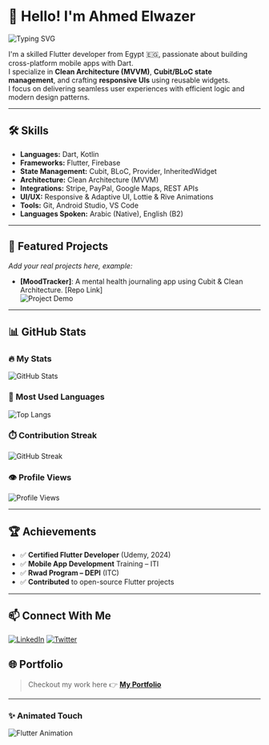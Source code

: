 # 👋 Hello! I'm Ahmed Elwazer

![Typing SVG](https://readme-typing-svg.herokuapp.com?font=Fira+Code&color=%2302569B&size=24&lines=Flutter+Developer+🚀;Mastering+Clean+Architecture+with+MVVM;Building+Responsive+Mobile+Apps)

I'm a skilled Flutter developer from Egypt 🇪🇬, passionate about building cross-platform mobile apps with Dart.  
I specialize in **Clean Architecture (MVVM)**, **Cubit/BLoC state management**, and crafting **responsive UIs** using reusable widgets.  
I focus on delivering seamless user experiences with efficient logic and modern design patterns.

---

## 🛠️ Skills

- **Languages:** Dart, Kotlin  
- **Frameworks:** Flutter, Firebase  
- **State Management:** Cubit, BLoC, Provider, InheritedWidget  
- **Architecture:** Clean Architecture (MVVM)  
- **Integrations:** Stripe, PayPal, Google Maps, REST APIs  
- **UI/UX:** Responsive & Adaptive UI, Lottie & Rive Animations  
- **Tools:** Git, Android Studio, VS Code  
- **Languages Spoken:** Arabic (Native), English (B2)

---

## 📱 Featured Projects

*Add your real projects here, example:*

- **[MoodTracker]**: A mental health journaling app using Cubit & Clean Architecture. [Repo Link]  
  ![Project Demo](assets/moodtracker-demo.gif)

---

## 📊 GitHub Stats

### 🔥 My Stats
![GitHub Stats](https://github-readme-stat-cpjo68dtq-elwazer20s-projects.vercel.app/api?username=Elwazer20&show_icons=true&theme=dracula)

### 🚀 Most Used Languages
![Top Langs](https://github-readme-stat-cpjo68dtq-elwazer20s-projects.vercel.app/api/top-langs/?username=Elwazer20&layout=compact&langs_count=6&theme=radical)

### ⏱️ Contribution Streak
![GitHub Streak](https://streak-stats.demolab.com/?user=Elwazer20&theme=dark)

### 👁️ Profile Views
![Profile Views](https://komarev.com/ghpvc/?username=Elwazer20&label=Profile%20views&color=0e75b6&style=flat)

---

## 🏆 Achievements

- ✅ **Certified Flutter Developer** (Udemy, 2024)  
- ✅ **Mobile App Development** Training – ITI  
- ✅ **Rwad Program – DEPI** (ITC)  
- ✅ **Contributed** to open-source Flutter projects

---

## 📫 Connect With Me

[![LinkedIn](https://img.shields.io/badge/LinkedIn-blue?style=for-the-badge&logo=linkedin&logoColor=white)](https://www.linkedin.com/in/ahmed-maher-816a47304/)
[![Twitter](https://img.shields.io/badge/Twitter-1DA1F2?style=for-the-badge&logo=twitter&logoColor=white)](https://twitter.com/your-profile)


## 🌐 Portfolio
> Checkout my work here 👉 [**My Portfolio**](https://elwazer20.github.io)

---

### ✨ Animated Touch

![Flutter Animation](https://media.giphy.com/media/qgQUggAC3Pfv687qPC/giphy.gif)
